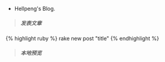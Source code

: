 * Hellpeng's Blog.
> ##### 发表文章
{% highlight ruby %}
rake new post "title"
{% endhighlight %}

>##### 本地预览
>